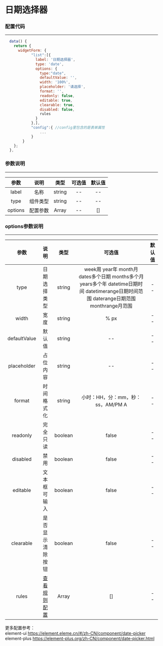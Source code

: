 <h1>日期选择器</h1>

### 配置代码
---
```js
  data() {
    return {
      widgetForm: {
            "list":[{
              label: '日期选择器',
              type: 'date',
              options: {
                type:"date",
                defaultValue: '',
                width: '100%',
                placeholder: '请选择',
                format: '',
                readonly: false,
                editable: true,
                clearable: true,
                disabled: false,
                rules
              }
            },],
            "config":{ //config里包含的是表单属性
                ...
            }
        }
    };
  },
```

### 参数说明
---
| 参数 | 说明 | 类型 | 可选值 | 默认值 |
| :-----------: | :--------------------: | :-----: | :-----: | :----: |
| label | 名称 | string |  -- |  --  |
| type | 组件类型 | string |  -- |  --  |
| options | 配置参数 | Array |  -- |   []  |

### options参数说明
---
| 参数 | 说明 | 类型 | 可选值 | 默认值 |
| :-----------: | :--------------------: | :-----: | :-----: | :----: |
| type | 日期选择类型 | string |  week周 year年 month月 dates多个日期 months多个月 years多个年 datetime日期时间 datetimerange日期时间范围 daterange日期范围 monthrange月范围   |  --  |
| width | 宽度 | string |  % px  |  --  |
| defaultValue | 默认值 | string |  --  |  --  |
| placeholder | 占位内容 | string |  --  |  --  |
| format | 时间格式化 | string |  小时：HH，分：mm，秒：ss，AM/PM A  |  --  |
| readonly | 完全只读 | boolean | false |  --  |
| disabled | 禁用 | boolean |  false  |  --  |
| editable | 文本框可输入 | boolean |  false  |  --  |
| clearable | 是否显示清除按钮	 | boolean |  false  |  --  |
| rules | <a href="/handbook/rules">查看规则配置</a> | Array |  []  |  --  |

更多配置参考：<br>
element-ui <a href="https://element.eleme.cn/#/zh-CN/component/date-picker" target="_blank">https://element.eleme.cn/#/zh-CN/component/date-picker</a><br>
element-plus <a href="https://element-plus.org/zh-CN/component/date-picker.html" target="_blank">https://element-plus.org/zh-CN/component/date-picker.html</a>


